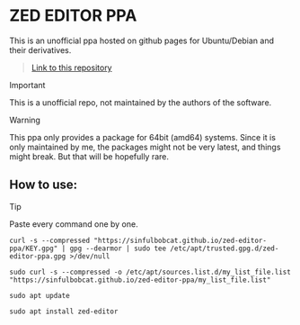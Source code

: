 # ZED EDITOR PPA
This is an unofficial ppa hosted on github pages for Ubuntu/Debian and their derivatives.

> [Link to this repository](https://github.com/sinfulbobcat/zed-editor-ppa/)

> [!IMPORTANT]
> This is a unofficial repo, not maintained by the authors of the software.

> [!WARNING]
> This ppa only provides a package for 64bit (amd64) systems.
> Since it is only maintained by me, the packages might not be very latest, and things might break.
> But that will be hopefully rare.

## How to use:
> [!TIP]
> Paste every command one by one.

```
curl -s --compressed "https://sinfulbobcat.github.io/zed-editor-ppa/KEY.gpg" | gpg --dearmor | sudo tee /etc/apt/trusted.gpg.d/zed-editor-ppa.gpg >/dev/null
```
```
sudo curl -s --compressed -o /etc/apt/sources.list.d/my_list_file.list "https://sinfulbobcat.github.io/zed-editor-ppa/my_list_file.list"
```
```
sudo apt update
```
```
sudo apt install zed-editor
```
